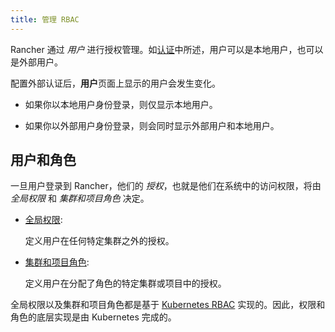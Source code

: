 ```yaml
---
title: 管理 RBAC
---
```


<head>
  <link rel="canonical" href="https://ranchermanager.docs.rancher.com/how-to-guides/new-user-guides/authentication-permissions-and-global-configuration/manage-role-based-access-control-rbac"/>
</head>

Rancher 通过 _用户_ 进行授权管理。如[认证](../authn-and-authz.md)中所述，用户可以是本地用户，也可以是外部用户。

配置外部认证后，**用户**页面上显示的用户会发生变化。

- 如果你以本地用户身份登录，则仅显示本地用户。

- 如果你以外部用户身份登录，则会同时显示外部用户和本地用户。

## 用户和角色

一旦用户登录到 Rancher，他们的 _授权_，也就是他们在系统中的访问权限，将由 _全局权限_ 和 _集群和项目角色_ 决定。

- [全局权限](global-permissions.md):

  定义用户在任何特定集群之外的授权。

- [集群和项目角色](cluster-and-project-roles.md):

  定义用户在分配了角色的特定集群或项目中的授权。

全局权限以及集群和项目角色都是基于 [Kubernetes RBAC](https://kubernetes.io/docs/reference/access-authn-authz/rbac/) 实现的。因此，权限和角色的底层实现是由 Kubernetes 完成的。
